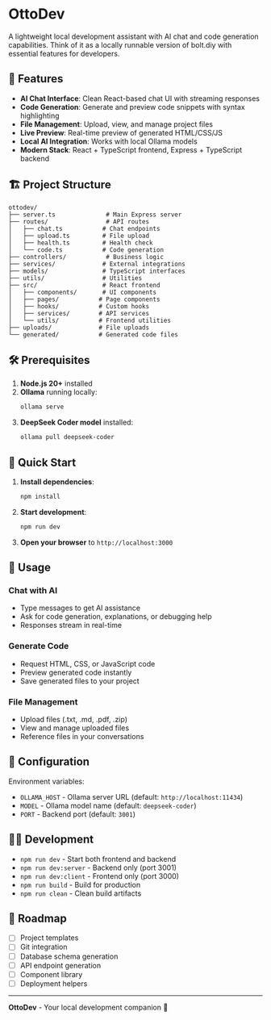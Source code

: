 # OttoDev

A lightweight local development assistant with AI chat and code generation capabilities. Think of it as a locally runnable version of bolt.diy with essential features for developers.

## 🚀 Features

- **AI Chat Interface**: Clean React-based chat UI with streaming responses
- **Code Generation**: Generate and preview code snippets with syntax highlighting
- **File Management**: Upload, view, and manage project files
- **Live Preview**: Real-time preview of generated HTML/CSS/JS
- **Local AI Integration**: Works with local Ollama models
- **Modern Stack**: React + TypeScript frontend, Express + TypeScript backend

## 🏗️ Project Structure

```
ottodev/
├── server.ts              # Main Express server
├── routes/                # API routes
│   ├── chat.ts           # Chat endpoints
│   ├── upload.ts         # File upload
│   ├── health.ts         # Health check
│   └── code.ts           # Code generation
├── controllers/           # Business logic
├── services/             # External integrations
├── models/               # TypeScript interfaces
├── utils/                # Utilities
├── src/                  # React frontend
│   ├── components/       # UI components
│   ├── pages/           # Page components
│   ├── hooks/           # Custom hooks
│   ├── services/        # API services
│   └── utils/           # Frontend utilities
├── uploads/             # File uploads
└── generated/           # Generated code files
```

## 🛠️ Prerequisites

1. **Node.js 20+** installed
2. **Ollama** running locally:
   ```bash
   ollama serve
   ```
3. **DeepSeek Coder model** installed:
   ```bash
   ollama pull deepseek-coder
   ```

## 🚀 Quick Start

1. **Install dependencies**:
   ```bash
   npm install
   ```

2. **Start development**:
   ```bash
   npm run dev
   ```

3. **Open your browser** to `http://localhost:3000`

## 📝 Usage

### Chat with AI
- Type messages to get AI assistance
- Ask for code generation, explanations, or debugging help
- Responses stream in real-time

### Generate Code
- Request HTML, CSS, or JavaScript code
- Preview generated code instantly
- Save generated files to your project

### File Management
- Upload files (.txt, .md, .pdf, .zip)
- View and manage uploaded files
- Reference files in your conversations

## 🔧 Configuration

Environment variables:
- `OLLAMA_HOST` - Ollama server URL (default: `http://localhost:11434`)
- `MODEL` - Ollama model name (default: `deepseek-coder`)
- `PORT` - Backend port (default: `3001`)

## 🏃‍♂️ Development

- `npm run dev` - Start both frontend and backend
- `npm run dev:server` - Backend only (port 3001)
- `npm run dev:client` - Frontend only (port 3000)
- `npm run build` - Build for production
- `npm run clean` - Clean build artifacts

## 🎯 Roadmap

- [ ] Project templates
- [ ] Git integration
- [ ] Database schema generation
- [ ] API endpoint generation
- [ ] Component library
- [ ] Deployment helpers

---

**OttoDev** - Your local development companion 🤖